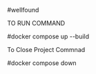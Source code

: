 #wellfound


TO RUN COMMAND

#docker compose up --build



To Close Project Commnad

#docker compose down
